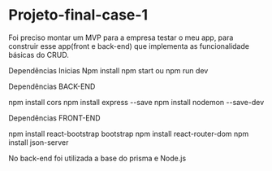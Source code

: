 # Projeto-final-case-1
Foi preciso montar um MVP para a empresa testar o meu app, para construir esse app(front e back-end) que implementa as funcionalidade básicas do CRUD.

Dependências Inicias 
Npm install
npm start ou npm run dev 

Dependências BACK-END

npm install cors
npm install express --save
npm install nodemon --save-dev

Dependências FRONT-END 

npm install react-bootstrap bootstrap
npm install react-router-dom
npm install json-server

No back-end foi utilizada a base do prisma e Node.js
